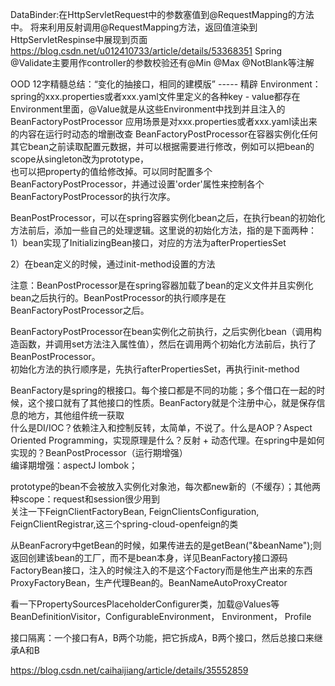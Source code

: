 DataBinder:在HttpServletRequest中的参数塞值到@RequestMapping的方法中。
将来利用反射调用@RequestMapping方法，返回值渲染到HttpServletRespinse中展现到页面
https://blog.csdn.net/u012410733/article/details/53368351
Spring @Validate主要用作controller的参数校验还有@Min @Max @NotBlank等注解

OOD 12字精髓总结：“变化的抽接口，相同的建模版” ----- 精辟
Environment： spring的xxx.properties或者xxx.yaml文件里定义的各种key - value都存在Environment里面，@Value就是从这些Environment中找到并且注入的  
BeanFactoryPostProcessor 应用场景是对xxx.properties或者xxx.yaml读出来的内容在运行时动态的增删改查
BeanFactoryPostProcessor在容器实例化任何其它bean之前读取配置元数据，并可以根据需要进行修改，例如可以把bean的scope从singleton改为prototype，  
也可以把property的值给修改掉。可以同时配置多个BeanFactoryPostProcessor，并通过设置'order'属性来控制各个BeanFactoryPostProcessor的执行次序。  

BeanPostProcessor，可以在spring容器实例化bean之后，在执行bean的初始化方法前后，添加一些自己的处理逻辑。这里说的初始化方法，指的是下面两种：
1）bean实现了InitializingBean接口，对应的方法为afterPropertiesSet

2）在bean定义的时候，通过init-method设置的方法

注意：BeanPostProcessor是在spring容器加载了bean的定义文件并且实例化bean之后执行的。BeanPostProcessor的执行顺序是在BeanFactoryPostProcessor之后。  

BeanFactoryPostProcessor在bean实例化之前执行，之后实例化bean（调用构造函数，并调用set方法注入属性值），然后在调用两个初始化方法前后，执行了BeanPostProcessor。  
初始化方法的执行顺序是，先执行afterPropertiesSet，再执行init-method  

BeanFactory是spring的根接口。每个接口都是不同的功能；多个借口在一起的时候，这个接口就有了其他接口的性质。BeanFactory就是个注册中心，就是保存信息的地方，其他组件统一获取  
什么是DI/IOC？依赖注入和控制反转，太简单，不说了。什么是AOP？Aspect Oriented Programming，实现原理是什么？反射 + 动态代理。在spring中是如何实现的？BeanPostProcessor（运行期增强）  
编译期增强：aspectJ lombok； 

prototype的bean不会被放入实例化对象池，每次都new新的（不缓存）；其他两种scope：request和session很少用到  
关注一下FeignClientFactoryBean, FeignClientsConfiguration, FeignClientRegistrar,这三个spring-cloud-openfeign的类  

从BeanFacrory中getBean的时候，如果传进去的是getBean("&beanName");则返回创建该bean的工厂，而不是bean本身，详见BeanFactory接口源码  
FactoryBean接口，注入的时候注入的不是这个Factory而是他生产出来的东西
ProxyFactoryBean，生产代理Bean的。BeanNameAutoProxyCreator

看一下PropertySourcesPlaceholderConfigurer类，加载@Values等 BeanDefinitionVisitor，ConfigurableEnvironment， Environment， Profile  

接口隔离：一个接口有A，B两个功能，把它拆成A，B两个接口，然后总接口来继承A和B

https://blog.csdn.net/caihaijiang/article/details/35552859